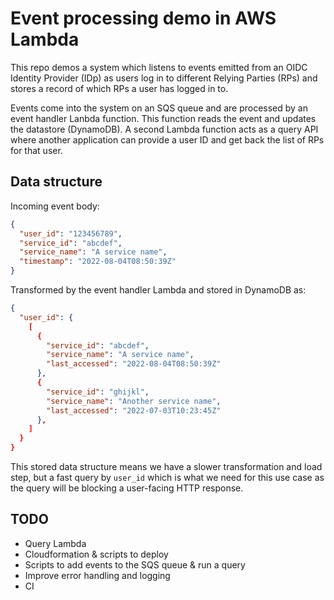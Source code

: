 # Event processing demo in AWS Lambda

This repo demos a system which listens to events emitted from an OIDC Identity Provider (IDp) as users log in to different Relying Parties (RPs) and stores a record of which RPs a user has logged in to.

Events come into the system on an SQS queue and are processed by an event handler Lanbda function. This function reads the event and updates the datastore (DynamoDB). A second Lambda function acts as a query API where another application can provide a user ID and get back the list of RPs for that user.

## Data structure

Incoming event body:

```json
{
  "user_id": "123456789",
  "service_id": "abcdef",
  "service_name": "A service name",
  "timestamp": "2022-08-04T08:50:39Z"
}
```

Transformed by the event handler Lambda and stored in DynamoDB as:

```json
{
  "user_id": {
    [
      {
        "service_id": "abcdef",
        "service_name": "A service name",
        "last_accessed": "2022-08-04T08:50:39Z"
      },
      {
        "service_id": "ghijkl",
        "service_name": "Another service name",
        "last_accessed": "2022-07-03T10:23:45Z"
      },
    ]
  }
}
```

This stored data structure means we have a slower transformation and load step, but a fast query by `user_id` which is what we need for this use case as the query will be blocking a user-facing HTTP response.

## TODO

- Query Lambda
- Cloudformation & scripts to deploy
- Scripts to add events to the SQS queue & run a query
- Improve error handling and logging
- CI
